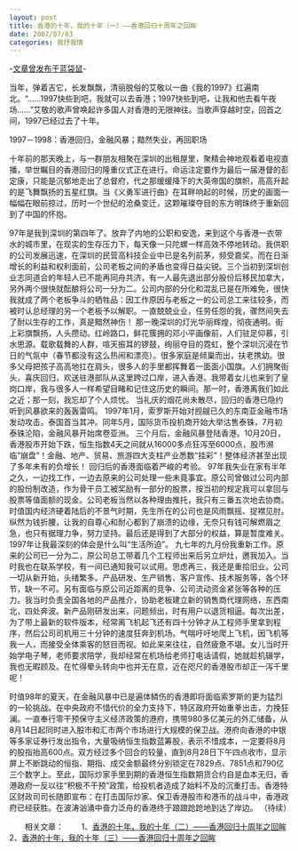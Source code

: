 ```yaml
---
layout: post
title: 香港的十年，我的十年（一）——香港回归十周年之回眸
date: 2007/07/03
categories: 我抒我情
---
```


-[文章曾发布于蓝袋鼠](http://landaishu.hi2net.com/home/blog_read.asp?id=4175&blogid=34371)-



 当年，弹着吉它，长发飘飘，清丽脱俗的艾敬以一曲《我的1997》红遍南北。“……1997快些到吧，我就可以去香港；1997快些到吧，让我和他去看午夜场……”艾敬的歌声曾唤起许多国人对香港的无限神往。当歌声穿越时空，回首之间，1997已经过去了十年。

 1997－1998：香港回归，金融风暴；黯然失业，再回职场

 十年前的那天晚上，与一群朋友相聚在深圳的出租屋里，聚精会神地观看着电视直播，举世瞩目的香港回归的隆重仪式正在进行。命运注定要作为最后一届港督的彭定康，只能是沉郁地走出了总督府，代之那缓缓降下的大英帝国的旗帜，高高升起的是飞舞飘扬的五星红旗。当《义勇军进行曲》在耳畔响起的时候，历史的画面一幅幅在眼前掠过，历时一个世纪的沧桑变迁，这颗璀璨夺目的东方明珠终于重新回到了中国的怀抱。

 97年是我到深圳的第四年了。放弃了内地的公职和安逸，来到这个与香港一衣带水的城市里，在现实的生存压力下，每天像一只陀螺一样高效不停地转动。我供职的公司发展迅速，在深圳的民营高科技企业中已是名列前茅，频受嘉奖。而在日渐增长的利益和权利面前，公司老板之间的矛盾也变得日益尖锐。三个当初到深圳创业志同道合的年轻人已不能再同舟共济，有一人最先退出部分股份后移民加拿大，另外两个很快就酝酿将公司一分为二。公司内部的分化和混乱已是在所难免，很快我就成了两个老板争斗的牺牲品：因工作原因与老板之一的公司总工来往较多，而被时认总经理的另一个老板予以解职。一直兢兢业业，任劳任怨的我，骤然间失去了耐以生存的工作，真是黯然神伤！
 那一晚深圳的灯光华丽辉煌，彻夜通明。街上彩旗飘扬，人头攒动。红岭路口，鲜花簇拥的邓小平画像前，人们驻足仰慕，引水思源。载歌载舞的人群，喧天振耳的锣鼓，绚丽夺目的霓虹，整个深圳沉浸在节日的气氛中（春节都没有这么热闹和漂亮）。很多家庭是倾巢而出，扶老携幼。很多父母把孩子高高地扛在肩头，很多人的手里都挥舞着一面面小国旗。人们拥聚街头，喜庆回归，欢送驻港部队从这里跨过口岸，进入香港。我带着女儿也来到了皇岗口岸，我与很多人一样希望目睹和记住这历史的瞬间。那一时，香港离我们如此之近；那一刻，我忘却了个人烦忧。
 当礼庆的烟花尚未散尽，回归的香港已隐约听到风暴欲来的轰轰雷鸣。
 1997年1月，索罗斯开始对觊觎已久的东南亚金融市场发动攻击。泰国首当其冲。同年5月，国际货币投机商开始大举沽售泰铢，7月初泰铢沦陷，金融风暴开始席卷亚洲。 三个月后，金融风暴登陆香港。10月20日，香港股市开始下跌，恒生指数4天之间就从16000多点狂泻至6000点，股市濒临“崩盘”！金融、地产、贸易、旅游四大支柱产业悉数“挂彩”！整体经济甚至出现了多年未有的负增长！ 回归后的香港面临着严峻的考验。
 97年我失业在家有半年之久，一边找工作，一边去原来的公司处理一些未竟事宜。原公司曾做过公司内部的股份制改造，作为骨干员工被奖励有一部分的股票，按当初的规定我可以拿回与股票等值面额的现金。公司老板当然以各种理由推托，我只有三番五次地去协商。时值国内经济硬着陆后的不景气时期，先生所在的公司也是风雨飘摇、捉襟见肘。纵然为钱折腰，让我的自尊心和耐心都到了崩溃的边缘，无奈只有钱可解燃眉之急，也只有据理力争，努力坚持。最后还是得到了大部分的权益，算是暂度难关。1997年让我最深刻的体会是什么叫“生活所迫”。
 九七年的九月份我重新工作。原来的公司已一分为二，原公司总工带着几个工程师出来后另立炉灶，邀我加入。当时我也在联系学校，有一间已通知我可以试用。思虑再三，我还是重拾旧业。公司一切从新开始，头绪繁多。产品研发、生产销售、客户宣传、技术服务等，各个环节，缺一不可。另有面临与原公司近距离的竞争、公司流动资金紧张等各种的压力。我当时负责全国各地的产品推介，协助老板建立新的销售商代理网络，东西南北，四处奔波。新产品刚研发出来，问题频出，时有用户以退货相逼。每次出差，为了带上最新的软件版本，经常离飞机起飞还有四十分钟才从工程师手里拿到程序，然后公司司机用三十分钟的速度狂奔到机场。气喘吁吁地爬上飞机，因飞机等我一人，而接受全体乘客的怒目而视。如此来来往往，自然疲惫不堪。女儿当时开始学电子琴，老师要求陪学，我却经常在机场给老师打电话请假，她就趁机辍学，我也无暇顾及。在忙得晕头转向中也并无在意，近在咫尺的香港股市却正一泻千里呢！

 时值98年的夏天，在金融风暴中已是遍体鳞伤的香港即将面临索罗斯的更为猛烈的一轮挑战。在中央政府不惜代价的全力支持下，特区政府开始重拳出击，力挽狂澜。一直奉行零干预保守主义经济政策的港府，携带980多亿美元的外汇储备，从8月14日起同时进入股市和汇市两个市场进行大规模的保卫战。港府向香港的中银等多家证券行发出指令，大量吸纳恒生指数蓝筹股，表示不惜成本，一定要将8月的股指抬高600点。双方经过多个回合的较量，直到8月28日下午四点收市，显示屏上不断跳动的恒指、期指、成交金额最终分别锁定在7829点、7851点和790亿三个数字上。至此，国际炒家手里到期的香港恒生指数期货合约自是血本无归，香港政府一反以往“积极不干预”政策，给投机者造成了始料不及的沉重打击。香港特区财政司司长随即宣布：在打击国际炒家、保卫香港股市和港币的战斗中，香港政府已经获胜。在波涛汹涌中奋力泛舟的香港终于踉踉跄跄地到达了岸边。
（待续）

　　相关文章：
　　1、[香港的十年，我的十年（二）——香港回归十周年之回眸](news_read.asp?NewsID=34582)
　　2、[香港的十年，我的十年（三）——香港回归十周年之回眸](news_read.asp?newsid=35202)
